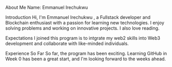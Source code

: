 About Me
Name: Emmanuel Irechukwu

Introduction
Hi, I'm Emmanuel Irechukwu , a Fullstack developer and Blockchain enthusiast with a passion for learning new technologies. I enjoy solving problems and working on innovative projects. I also love reading.

Expectations
I joined this program is to intgrate my web2 skills into Web3 development and collaborate with like-minded individuals.

Experience So Far
So far, the program has been exciting. Learning GitHub in Week 0 has been a great start, and I'm looking forward to the weeks ahead.


